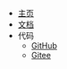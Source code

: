 * [主页](https://www.wkclz.com)
* [文档](/)
* 代码
  * [GitHub](https://github.com/lz-cloud/)
  * [Gitee](http://gitee.com/lz-cloud/)
